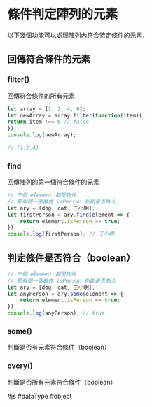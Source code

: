 # 條件判定陣列的元素
以下幾個功能可以處理陣列內符合特定條件的元素，
## 回傳符合條件的元素
### filter()
回傳符合條件的所有元素
```js
let array = [1, 2, 4, 6];  
let newArray = array.filter(function(item){  
return item !== 6 // false  
});  
console.log(newArray);  
  
// [1,2,4]
```

### find
回傳陣列的第一個符合條件的元素
```js
// 三個 element 都是物件
// 都有個一個屬性 isPerson 判斷是否為人
let ary = [dog, cat, 王小明];
let firstPerson = ary.find(element => {
	return element.isPerson == true;
})
console.log(firstPerson); // 王小明
```

## 判定條件是否符合（boolean）
```js
// 三個 element 都是物件
// 都有個一個屬性 isPerson 判斷是否為人
let ary = [dog, cat, 王小明];
let anyPerson = ary.some(element => {
	return element.isPerson == true;
})
console.log(anyPerson); // true
```
### some()
判斷是否有元素符合條件（boolean）
### every()
判斷是否所有元素符合條件（boolean）

#js #dataType #object